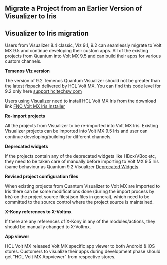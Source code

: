                           


Migrate a Project from an Earlier Version of Visualizer to Iris
------------------------------------------------------------------


Visualizer to Iris migration
-----------------------------

Users from Visualizer 8.4 classic, Viz 9.1, 9.2 can seamlessly migrate to Volt MX 9.5 and continue developing their custom apps. All of the existing projects from Quantum into Volt MX 9.5 and can build their apps for various custom channels.  


**Temenos Viz version**

The version of 9.2 Temenos Quantum Visualizer should not be greater than the latest fixpack delivered by HCL Volt MX. You can find this code level for 9.2 only here
[support hcltechsw com](https://support.hcltechsw.com/csm?id=kb_article&sysparm_article=KB0094476)



Users using Visualizer need to install HCL Volt MX Iris from the download link [FNO Volt MX Iris Installer](https://id.hcltechsw.com/login/login.htm?fromURI=%2Fapp%2Fhclcust_licensedownloadportal_1%2Fexk8jshjulHatp2g8357%2Fsso%2Fsaml%3FSAMLRequest%3DhZLNbtswEIRfReDdoiT%252FgrANKFaMGkiLwGlz6MUgqFXFlCJZ7ip2376UjLTJxT0RGM5w9xtwjbIzXpQ9tfYIv3pASi6dsSjGiw3rgxVOokZhZQcoSImn8vODKNJM%252BODIKWfYu8jthESEQNpZlhyqDTstZvPpbJktdovV7L7ar%252FbLfZFnZVXe3S2z3fyeJc8QMPo3LMZjCLGHg0WSlqKUFcUkW0zyxdc8E7NMFNPvLKkig7aSxlRL5FFwruu0VYZAtXhOleu49J5HRfVIJ6MVWITana1xsvYukDSnnMPl5%252BoF25fefJLkix%252Br6XzJER0fQFmyczE07HGLWF1NQvUhxHOiOx%252FHaWLJ3gUFY%252FEb1kiDMOA9xob0K%252FxVyrfChmF9B%252BEJwmtc99vx4R9c5EDX0FkGSBsDFwvkPISxAhxpOzDGWe4d0hHQDzux7XrAEGOlYfvfN9b8vX19%252FTdfIu%252BhenQR6fcA1MkbdeRpPiq6njSjVfQWPSjdaKgjalzxvAsgKeJT6IHx7XXox%252F%252B5%252FQM%253D%26RelayState%3D%252Fflexnet%252Foperationsportal%252Flogon.do%253Fauthtype%253Dexternal%26SigAlg%3Dhttp%253A%252F%252Fwww.w3.org%252F2001%252F04%252Fxmldsig-more%2523rsa-sha256%26Signature%3DIP7zwsxW18AMw3uB3FICUVlVh%252BD%252BErbdygr1OsHzRn6UzHG%252BlI0%252FrKLS1FTm%252B3cT%252B9Nx40bI3tuvrYKYEqM5LJb0aXokG%252Fk322k4dv8VI%252BDOAgh2HRkPmadYudAObeuEywnWJZgoQPIAM4z1%252BjcdYIneygsGXAB0Hgz9DIn%252FmVYpPfNHI%252FY%252B8UvrCwzThZbnPmA92%252FyqWPE%252FsjEhm6b06Tj66MikbtLQUxoFjSmkWd%252FNuVJqj3Dtkbbo8PFiaBePHPLpq1zHCjmqduEROXO%252FdVl%252BrZPM514ek3ouPWMKbt97j2lNTFksC7sTCjVnpJdtoRNllseKrjyvMZco2BvSHQ%253D%253D)


**Re-import projects**

All the projects from Visualizer to be re-imported into Volt MX Iris. Existing Visualizer projects can be imported into Volt MX 9.5 Iris and user can continue developing/building for different channels.

**Deprecated widgets**

If the projects contain any of the deprecated widgets like HBox/VBox etc, they need to be taken care of manually before importing to Volt MX 9.5 Iris (same behaviour as Quantum 9.2 Visualizer
[Deprecated Widgets](https://opensource.hcltechsw.com/volt-mx-docs/docs/documentation/Iris/iris_widget_prog_guide/Content/Deprecated.md)

**Revised project configuration files**

When existing projects from Quantum Visualizer to Volt MX are imported to Iris there can be some modifications done (during the import process by Iris) on the project source files(json files in general), which need to be committed to the source control where the project source is maintained.


**X-Kony references to X-Voltmx**

If there are any references of X-Kony in any of the modules/actions, they should be manually changed to X-Voltmx. 

**App viewer**

HCL Volt MX released Volt MX specific app viewer to both Android & iOS stores. Customers to visualize their apps during development phase should get "HCL Volt MX Appviewer" from respective stores.